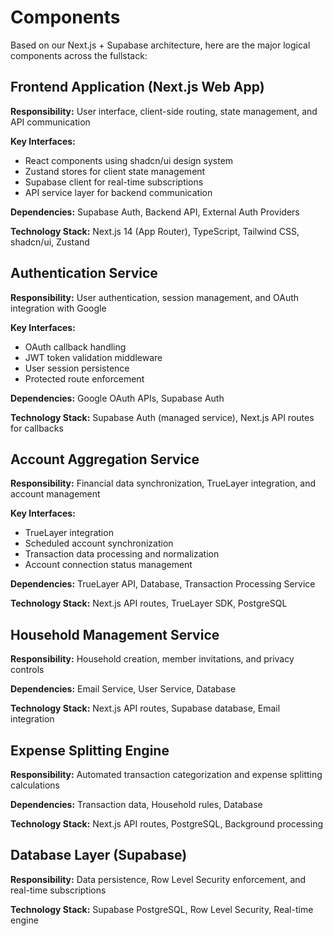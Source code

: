 # Components

Based on our Next.js + Supabase architecture, here are the major logical components across the fullstack:

## Frontend Application (Next.js Web App)

**Responsibility:** User interface, client-side routing, state management, and API communication

**Key Interfaces:**
- React components using shadcn/ui design system
- Zustand stores for client state management
- Supabase client for real-time subscriptions
- API service layer for backend communication

**Dependencies:** Supabase Auth, Backend API, External Auth Providers

**Technology Stack:** Next.js 14 (App Router), TypeScript, Tailwind CSS, shadcn/ui, Zustand

## Authentication Service

**Responsibility:** User authentication, session management, and OAuth integration with Google

**Key Interfaces:**
- OAuth callback handling
- JWT token validation middleware
- User session persistence
- Protected route enforcement

**Dependencies:** Google OAuth APIs, Supabase Auth

**Technology Stack:** Supabase Auth (managed service), Next.js API routes for callbacks

## Account Aggregation Service

**Responsibility:** Financial data synchronization, TrueLayer integration, and account management

**Key Interfaces:**
- TrueLayer integration
- Scheduled account synchronization
- Transaction data processing and normalization
- Account connection status management

**Dependencies:** TrueLayer API, Database, Transaction Processing Service

**Technology Stack:** Next.js API routes, TrueLayer SDK, PostgreSQL

## Household Management Service

**Responsibility:** Household creation, member invitations, and privacy controls

**Dependencies:** Email Service, User Service, Database

**Technology Stack:** Next.js API routes, Supabase database, Email integration

## Expense Splitting Engine

**Responsibility:** Automated transaction categorization and expense splitting calculations

**Dependencies:** Transaction data, Household rules, Database

**Technology Stack:** Next.js API routes, PostgreSQL, Background processing

## Database Layer (Supabase)

**Responsibility:** Data persistence, Row Level Security enforcement, and real-time subscriptions

**Technology Stack:** Supabase PostgreSQL, Row Level Security, Real-time engine
